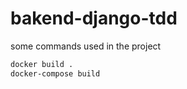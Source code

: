 # bakend-django-tdd

some commands used in the project
```bash
docker build .
docker-compose build
```